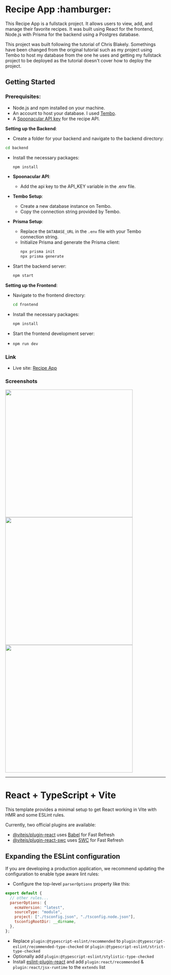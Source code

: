 <h1>Recipe App :hamburger:</h1>

<p>This Recipe App is a fullstack project. It allows users to view, add, and manage their favorite recipes. It was built using React for the frontend, Node.js with Prisma for the backend using a Postgres database.</p>

<p>This project was built following the tutorial of 
Chris Blakely. Somethings have been changed from the original tutorial such as my project using Tembo to host my database from the one he uses and getting my fullstack project to be deployed as the tutorial doesn't cover how to deploy the project.</p>

<h2>Getting Started</h2>

<h3>Prerequisites:</h3>

- Node.js and npm installed on your machine.
- An account to host your database. I used [Tembo](https://tembo.io/).
- A [Spoonacular API key](https://spoonacular.com/food-api) for the recipe API.

**Setting up the Backend**:

- Create a folder for your backend and navigate to the backend directory:

```bash
cd backend
```

- Install the necessary packages:

  ```bash
  npm install
  ```

- **Spoonacular API**:

  - Add the api key to the API_KEY variable in the .env file.

- **Tembo Setup**:

  - Create a new database instance on Tembo.
  - Copy the connection string provided by Tembo.

- **Prisma Setup**:

  - Replace the `DATABASE_URL` in the `.env` file with your Tembo connection string.
  - Initialize Prisma and generate the Prisma client:
    ```bash
    npx prisma init
    npx prisma generate
    ```

- Start the backend server:
  ```bash
  npm start
  ```

**Setting up the Frontend**:

- Navigate to the frontend directory:

  ```bash
  cd frontend
  ```

- Install the necessary packages:

  ```bash
  npm install
  ```

- Start the frontend development server:
- ```bash
  npm run dev
  ```

### Link

- Live site: [Recipe App](https://flavor-beat.netlify.app/)

### Screenshots

<img src="./frontend/assets/homepage.png" width="400">
<img src="./frontend/assets/recipes.png" width="400">
<img src="./frontend/assets/favorites.png" width="400">

---

# React + TypeScript + Vite

This template provides a minimal setup to get React working in Vite with HMR and some ESLint rules.

Currently, two official plugins are available:

- [@vitejs/plugin-react](https://github.com/vitejs/vite-plugin-react/blob/main/packages/plugin-react/README.md) uses [Babel](https://babeljs.io/) for Fast Refresh
- [@vitejs/plugin-react-swc](https://github.com/vitejs/vite-plugin-react-swc) uses [SWC](https://swc.rs/) for Fast Refresh

## Expanding the ESLint configuration

If you are developing a production application, we recommend updating the configuration to enable type aware lint rules:

- Configure the top-level `parserOptions` property like this:

```js
export default {
  // other rules...
  parserOptions: {
    ecmaVersion: "latest",
    sourceType: "module",
    project: ["./tsconfig.json", "./tsconfig.node.json"],
    tsconfigRootDir: __dirname,
  },
};
```

- Replace `plugin:@typescript-eslint/recommended` to `plugin:@typescript-eslint/recommended-type-checked` or `plugin:@typescript-eslint/strict-type-checked`
- Optionally add `plugin:@typescript-eslint/stylistic-type-checked`
- Install [eslint-plugin-react](https://github.com/jsx-eslint/eslint-plugin-react) and add `plugin:react/recommended` & `plugin:react/jsx-runtime` to the `extends` list
